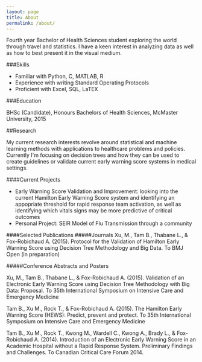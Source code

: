 ```yaml
---
layout: page
title: About
permalink: /about/
---
```


Fourth year Bachelor of Health Sciences student exploring the world through travel and statistics. I have a keen interest in analyzing data as well as how to best present it in the visual medium.

###Skills

* Familiar with Python, C, MATLAB, R
* Experience with writing Standard Operating Protocols
* Proficient with Excel, SQL, LaTEX

###Education

BHSc (Candidate), Honours Bachelors of Health Sciences, McMaster University, 2015

##Research

My current research interests revolve around statistical and machine learning methods with applications to healthcare problems and policies. Currently I'm focusing on decision trees and how they can be used to create guidelines or validate current early warning score systems in medical settings.

####Current Projects
* Early Warning Score Validation and Improvement: looking into the current Hamilton Early Warning Score system and identifying an appopriate threshold for rapid response team activation, as well as identifying which vitals signs may be more predictive of critical outcomes
* Personal Project: SEIR Model of Flu Transmission through a community

####Selected Publications
#####Journals
Xu, M., Tam B., Thabane L., & Fox-Robichaud A. (2015). Protocol for the Validation of Hamilton
Early Warning Score using Decision Tree Methodology and Big Data. To BMJ Open (in
preparation)

#####Conference Abstracts and Posters

Xu, M., Tam B., Thabane L., & Fox-Robichaud A. (2015). Validation of an Electronic Early Warning
Score using Decision Tree Methodology with Big Data: Proposal. To 35th International
Symposium on Intensive Care and Emergency Medicine

Tam B., Xu M., Rock T., & Fox-Robichaud A. (2015). The Hamilton Early Warning Score (HEWS):
Predict, prevent and protect. To 35th International Symposium on Intensive Care and Emergency
Medicine

Tam B., Xu M., Rock T., Kwong M., Wardell C., Kwong A., Brady L., & Fox-Robichaud A. (2014).
Introduction of an Electronic Early Warning Score in an Academic Hospital without a Rapid
Response System. Preliminary Findings and Challenges. To Canadian Critical Care Forum 2014.